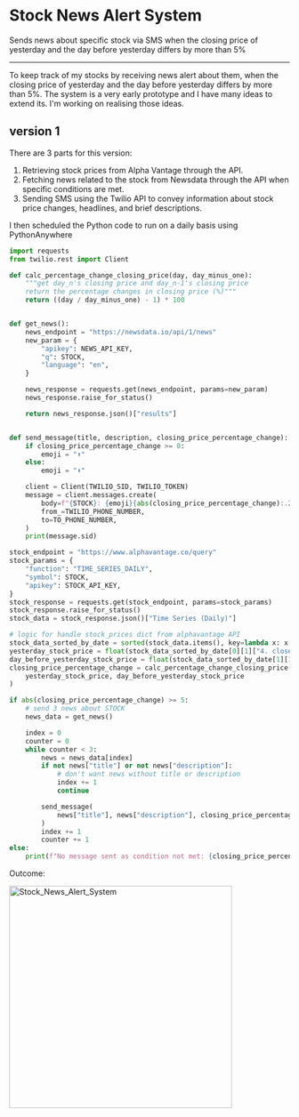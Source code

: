 # Stock News Alert System

Sends news about specific stock via SMS when the closing price of yesterday and the day before yesterday differs by more than 5%

---

To keep track of my stocks by receiving news alert about them, when the closing price of yesterday and the day before yesterday differs by more than 5%. The system is a very early prototype and I have many ideas to extend its. I'm working on realising those ideas.

## version 1
There are 3 parts for this version:
1. Retrieving stock prices from Alpha Vantage through the API.
2. Fetching news related to the stock from Newsdata through the API when specific conditions are met.
3. Sending SMS using the Twilio API to convey information about stock price changes, headlines, and brief descriptions.

I then scheduled the Python code to run on a daily basis using PythonAnywhere

```python
import requests
from twilio.rest import Client

def calc_percentage_change_closing_price(day, day_minus_one):
    """get day_n's closing price and day_n-1's closing price
    return the percentage changes in closing price (%)"""
    return ((day / day_minus_one) - 1) * 100


def get_news():
    news_endpoint = "https://newsdata.io/api/1/news"
    new_param = {
        "apikey": NEWS_API_KEY,
        "q": STOCK,
        "language": "en",
    }

    news_response = requests.get(news_endpoint, params=new_param)
    news_response.raise_for_status()

    return news_response.json()["results"]


def send_message(title, description, closing_price_percentage_change):
    if closing_price_percentage_change >= 0:
        emoji = "⬆️"
    else:
        emoji = "⬇️"

    client = Client(TWILIO_SID, TWILIO_TOKEN)
    message = client.messages.create(
        body=f"{STOCK}: {emoji}{abs(closing_price_percentage_change):.2f}%\nHeadline: {title}\nBrief: {description}",
        from_=TWILIO_PHONE_NUMBER,
        to=TO_PHONE_NUMBER,
    )
    print(message.sid)

stock_endpoint = "https://www.alphavantage.co/query"
stock_params = {
    "function": "TIME_SERIES_DAILY",
    "symbol": STOCK,
    "apikey": STOCK_API_KEY,
}
stock_response = requests.get(stock_endpoint, params=stock_params)
stock_response.raise_for_status()
stock_data = stock_response.json()["Time Series (Daily)"]

# logic for handle stock_prices dict from alphavantage API
stock_data_sorted_by_date = sorted(stock_data.items(), key=lambda x: x[0], reverse=True)
yesterday_stock_price = float(stock_data_sorted_by_date[0][1]["4. close"])
day_before_yesterday_stock_price = float(stock_data_sorted_by_date[1][1]["4. close"])
closing_price_percentage_change = calc_percentage_change_closing_price(
    yesterday_stock_price, day_before_yesterday_stock_price
)

if abs(closing_price_percentage_change) >= 5:
    # send 3 news about STOCK 
    news_data = get_news()

    index = 0
    counter = 0
    while counter < 3:
        news = news_data[index]
        if not news["title"] or not news["description"]:
            # don't want news without title or description
            index += 1
            continue

        send_message(
            news["title"], news["description"], closing_price_percentage_change
        )
        index += 1
        counter += 1
else:
    print(f"No message sent as condition not met: {closing_price_percentage_change}")

```

Outcome:

<img height="400" alt="Stock_News_Alert_System" src="https://github.com/abc12345d/Markdown_workspace/assets/44512722/27f07be3-f58a-43c8-83a5-c5bcb0701315">

